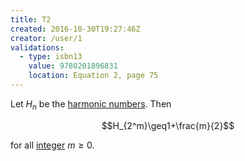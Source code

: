 ```yaml
---
title: T2
created: 2016-10-30T19:27:46Z
creator: /user/1
validations:
  - type: isbn13
    value: 9780201896831
    location: Equation 2, page 75
---
```

Let $H_n$ be the [harmonic numbers](D1#harmonic-number). Then

$$H_{2^m}\geq1+\frac{m}{2}$$

for all [integer](#integer) $m\geq0$.